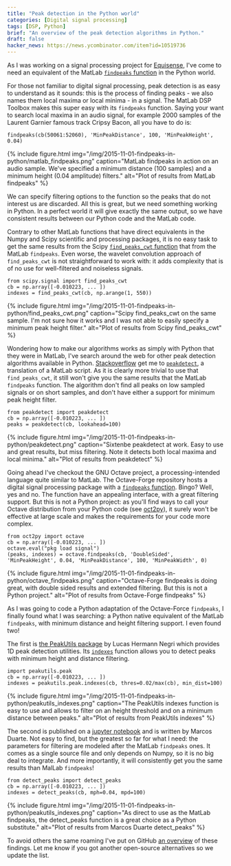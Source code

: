 ```yaml
---
title: "Peak detection in the Python world"
categories: [Digital signal processing]
tags: [DSP, Python]
brief: "An overview of the peak detection algorithms in Python."
draft: false
hacker_news: https://news.ycombinator.com/item?id=10519736
---
```


As I was working on a signal processing project for [Equisense][], I've come to need an equivalent
of the MatLab [`findpeaks` function][findpeaks_ref] in the Python world.

For those not familiar to digital signal processing, peak detection is as easy to understand as it sounds: this is the process of finding peaks - we also names them local maxima or local minima - in a signal. The MatLab DSP Toolbox makes this super easy with its `findpeaks` function. Saying your want to search local maxima in an audio signal, for example 2000 samples of the Laurent Garnier famous track Cripsy Bacon, all you have to do is:

```cb = audioread('Crispy_Bacon.wav');
findpeaks(cb(50061:52060), 'MinPeakDistance', 100, 'MinPeakHeight', 0.04)
```

{% include figure.html img="/img/2015-11-01-findpeaks-in-python/matlab_findpeaks.png" caption="MatLab findpeaks in action on an audio sample. We've specified a minimum distance (100 samples) and a minimum height (0.04 amplitude) filters." alt="Plot of results from MatLab findpeaks" %}

We can specify filtering options to the function so the peaks that do not interest us are discarded. All this is great, but we need something working in Python. In a perfect world it will give exactly the same output, so we have consistent results between our Python code and the MatLab code.

Contrary to other MatLab functions that have direct equivalents in the Numpy and Scipy scientific and processing packages, it is no easy task to get the same results from the Scipy [`find_peaks_cwt` function][find_peaks_cwt_ref] that from the MatLab `findpeaks`. Even worse, the wavelet convolution approach of `find_peaks_cwt` is not straightforward to work with: it adds complexity that is of no use for well-filtered and noiseless signals.

```import numpy as np
from scipy.signal import find_peaks_cwt
cb = np.array([-0.010223, ... ])
indexes = find_peaks_cwt(cb, np.arange(1, 550))
```

{% include figure.html img="/img/2015-11-01-findpeaks-in-python/find_peaks_cwt.png" caption="Scipy find_peaks_cwt on the same sample. I'm not sure how it works and I was not able to easily specify a minimum peak height filter." alt="Plot of results from Scipy find_peaks_cwt" %}

Wondering how to make our algorithms works as simply with Python that they were in MatLab, I've search around the web for other peak detection algorithms available in Python. [Stackoverflow][so_1713335] get me to [`peakdetect`][peakdetect], a translation of a MatLab script. As it is clearly more trivial to use that `find_peaks_cwt`, it still won't give you the same results that the MatLab `findpeaks` function. The algorithm don't find all peaks on low sampled signals or on short samples, and don't have either a support for minimum peak height filter.

```import numpy as np
from peakdetect import peakdetect
cb = np.array([-0.010223, ... ])
peaks = peakdetect(cb, lookahead=100)
```

{% include figure.html img="/img/2015-11-01-findpeaks-in-python/peakdetect.png" caption="Sixtenbe peakdetect at work. Easy to use and great results, but miss filtering. Note it detects both local maxima and local minima." alt="Plot of results from peakdetect" %}

Going ahead I've checkout the GNU Octave project, a processing-intended language quite similar to MatLab. The Octave-Forge repository hosts a digital signal processing package with a [`findpeaks` function][findpeaks_of_ref]. Bingo? Well, yes and no. The function have an appealing interface, with a great filtering support. But this is not a Python project: as you'll find ways to call your Octave distribution from your Python code (see [oct2py][]), it surely won't be effective at large scale and makes the requirements for your code more complex.

```import numpy as np
from oct2py import octave
cb = np.array([-0.010223, ... ])
octave.eval("pkg load signal")
(peaks, indexes) = octave.findpeaks(cb, 'DoubleSided', 'MinPeakHeight', 0.04, 'MinPeakDistance', 100, 'MinPeakWidth', 0)
```

{% include figure.html img="/img/2015-11-01-findpeaks-in-python/octave_findpeaks.png" caption="Octave-Forge findpeaks is doing great, with double sided results and extended filtering. But this is not a Python project." alt="Plot of results from Octave-Forge findpeaks" %}

As I was going to code a Python adaptation of the Octave-Force `findpeaks`, I finally found what I was searching: a Python native equivalent of the MatLab `findpeaks`, with minimum distance and height filtering support. I even found two!

The first is [the PeakUtils package][PeakUtils] by Lucas Hermann Negri which provides 1D peak detection utilities. Its [`indexes`][indexes] function allows you to detect peaks with minimum height and distance filtering.

```import numpy as np
import peakutils.peak
cb = np.array([-0.010223, ... ])
indexes = peakutils.peak.indexes(cb, thres=0.02/max(cb), min_dist=100)
```

{% include figure.html img="/img/2015-11-01-findpeaks-in-python/peakutils_indexes.png" caption="The PeakUtils indexes function is easy to use and allows to filter on an height threshold and on a minimum distance between peaks." alt="Plot of results from PeakUtils indexes" %}

The second is published on a [jupyter notebook][] and is written by Marcos Duarte. Not easy to find, but the greatest so far for what I need: the parameters for filtering are modeled after the MatLab `findpeaks` ones. It comes as a single source file and only depends on Numpy, so it is no big deal to integrate. And more importantly, it will consistently get you the same results than MalLab `findpeaks`!

```import numpy as np
from detect_peaks import detect_peaks
cb = np.array([-0.010223, ... ])
indexes = detect_peaks(cb, mph=0.04, mpd=100)
```

{% include figure.html img="/img/2015-11-01-findpeaks-in-python/peakutils_indexes.png" caption="As direct to use as the MatLab findpeaks, the detect_peaks function is a great choice as a Python substitute." alt="Plot of results from Marcos Duarte detect_peaks" %}

To avoid others the same roaming I've put on GitHub [an overview][overview_github] of these findings. Let me know if you got another open-source alternatives so we update the list.

[Equisense]: http://www.equisense.com
[findpeaks_ref]: http://fr.mathworks.com/help/signal/ref/findpeaks.html
[find_peaks_cwt_ref]: http://docs.scipy.org/doc/scipy/reference/generated/scipy.signal.find_peaks_cwt.html
[so_1713335]: https://stackoverflow.com/questions/1713335/peak-finding-algorithm-for-python-scipy/
[peakdetect]: https://gist.github.com/sixtenbe/1178136
[findpeaks_of_ref]: http://octave.sourceforge.net/signal/function/findpeaks.html
[oct2py]: https://github.com/blink1073/oct2py
[overview_github]: https://github.com/MonsieurV/py-findpeaks
[PeakUtils]: https://bitbucket.org/lucashnegri/peakutils
[indexes]: http://pythonhosted.org/PeakUtils/reference.html#peakutils.peak.indexes
[jupyter notebook]: http://nbviewer.ipython.org/github/demotu/BMC/blob/master/notebooks/DetectPeaks.ipynb
